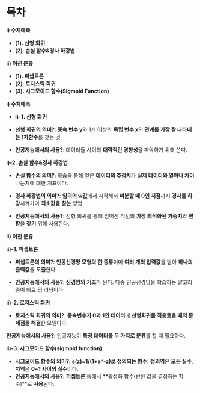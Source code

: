 # 목차
**i) 수치예측**
- **(1). 선형 회귀**
- **(2). 손실 함수&경사 하강법**

**ii) 이진 분류** 
- **(1). 퍼셉트론**
- **(2). 로지스틱 회귀**
- **(3). 시그모이드 함수(Sigmoid Function)**




**i) 수치예측**
- **i)-1. 선형 회귀**

- **선형 회귀의 의미?**: **종속 변수 y**와 1개 이상의 **독립 변수 x**의 **관계를 가장 잘 나타내는 1차함수**를 찾는 것

- **인공지능에서의 사용?**: 데이터들 사이의 **대략적인 경향성**을 파악하기 위해 쓴다.

 **i)-2. 손실 함수&경사 하강법**
 
- **손실 함수의 의미?**: 학습을 통해 얻은 **데이터의 추정치**가 **실제 데이터와 얼마나 차이**나는지에 대한 지표이다.

- **경사 하강법의 의미?**: **임의의 w값**에서 시작해서 **미분할 때 0인 지점**까지 **경사를 하강**시켜가며 **최소값을 찾는** 방법

- **인공지능에서의 사용?**: 선형 회귀를 통해 얻어진 직선의 **가장 최적화된 가중치**와 **편향**을 **찾기** 위해 사용한다.

**ii) 이진 분류** 

 **ii)-1. 퍼셉트론**
 
- **퍼셉트론의 의미?**: **인공신경망 모형의 한 종류**이며 **여러 개의 입력값**을 받아 **하나의 출력값**을 **도출**한다.

- **인공지능에서의 사용?**: **신경망의 기초**가 된다. 다중 인공신경망을 학습하는 알고리즘이 바로 딥 러닝이다.

 **ii)-2. 로지스틱 회귀**
 
- **로지스틱 회귀의 의미?**: **종속변수가 0과 1인 데이터**에 **선형회귀를 적용했을 때의 문제점을 해결**한 모델이다.

**인공지능에서의 사용?**: 인공지능이 **특정 데이터를 두 가지로 분류**를 할 때 필요하다.

**ii)-3. 시그모이드 함수(sigmoid function)**
 
- **시그모이드 함수의 의미?**: **s(z)=1/(1+e^-z)로 정의되는 함수**. **정의역**은 **모든 실수**, **치역**은 **0~1 사이의 실수**이다.
- **인공지능에서의 사용?**: **퍼셉트론** 등에서 **활성화 함수(반환 값을 결정하는 함수)**로 **사용**된다.
